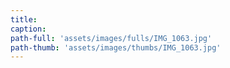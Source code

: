 ```yaml
---
title:
caption:
path-full: 'assets/images/fulls/IMG_1063.jpg'
path-thumb: 'assets/images/thumbs/IMG_1063.jpg'
---
```

